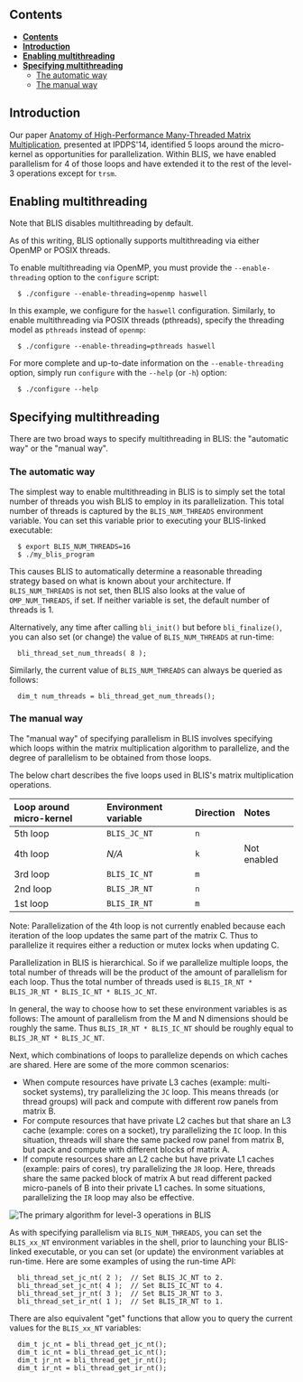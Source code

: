## Contents

* **[Contents](Multithreading#contents)**
* **[Introduction](Multithreading#introduction)**
* **[Enabling multithreading](Multithreading#enabling-multithreading)**
* **[Specifying multithreading](Multithreading#specifying-multithreading)**
  * [The automatic way](Multithreading#the-automatic-way)
  * [The manual way](Multithreading#the-manual-way)

## Introduction

Our paper [Anatomy of High-Performance Many-Threaded Matrix Multiplication](https://github.com/flame/blis#citations), presented at IPDPS'14, identified 5 loops around the micro-kernel as opportunities for parallelization. Within BLIS, we have enabled parallelism for 4 of those loops and have extended it to the rest of the level-3 operations except for `trsm`.

## Enabling multithreading

Note that BLIS disables multithreading by default.

As of this writing, BLIS optionally supports multithreading via either OpenMP or POSIX threads.

To enable multithreading via OpenMP, you must provide the `--enable-threading` option to the `configure` script:
```
  $ ./configure --enable-threading=openmp haswell
```
In this example, we configure for the `haswell` configuration. Similarly, to enable multithreading via POSIX threads (pthreads), specify the threading model as `pthreads` instead of `openmp`:
```
  $ ./configure --enable-threading=pthreads haswell
```
For more complete and up-to-date information on the `--enable-threading` option, simply run `configure` with the `--help` (or `-h`) option:
```
  $ ./configure --help
```


## Specifying multithreading

There are two broad ways to specify multithreading in BLIS: the "automatic way" or the "manual way".

### The automatic way

The simplest way to enable multithreading in BLIS is to simply set the total number of threads you wish BLIS to employ in its parallelization. This total number of threads is captured by the `BLIS_NUM_THREADS` environment variable. You can set this variable prior to executing your BLIS-linked executable:

```
  $ export BLIS_NUM_THREADS=16
  $ ./my_blis_program
```
This causes BLIS to automatically determine a reasonable threading strategy based on what is known about your architecture. If `BLIS_NUM_THREADS` is not set, then BLIS also looks at the value of `OMP_NUM_THREADS`, if set. If neither variable is set, the default number of threads is 1.
 
Alternatively, any time after calling `bli_init()` but before `bli_finalize()`, you can also set (or change) the value of `BLIS_NUM_THREADS` at run-time:
```
  bli_thread_set_num_threads( 8 );
```
Similarly, the current value of `BLIS_NUM_THREADS` can always be queried as follows:
```
  dim_t num_threads = bli_thread_get_num_threads();
```

### The manual way

The "manual way" of specifying parallelism in BLIS involves specifying which loops within the matrix multiplication algorithm to parallelize, and the degree of parallelism to be obtained from those loops.

The below chart describes the five loops used in BLIS's matrix multiplication operations. 

| Loop around micro-kernel | Environment variable | Direction | Notes       |
|:-------------------------|:---------------------|:----------|:------------|
| 5th loop                 | `BLIS_JC_NT`         | `n`       |             |
| 4th loop                 | _N/A_                | `k`       | Not enabled |
| 3rd loop                 | `BLIS_IC_NT`         | `m`       |             |
| 2nd loop                 | `BLIS_JR_NT`         | `n`       |             |
| 1st loop                 | `BLIS_IR_NT`         | `m`       |             |

Note: Parallelization of the 4th loop is not currently enabled because each iteration of the loop updates the same part of the matrix C. Thus to parallelize it requires either a reduction or mutex locks when updating C.

Parallelization in BLIS is hierarchical. So if we parallelize multiple loops, the total number of threads will be the product of the amount of parallelism for each loop. Thus the total number of threads used is `BLIS_IR_NT * BLIS_JR_NT * BLIS_IC_NT * BLIS_JC_NT`.

In general, the way to choose how to set these environment variables is as follows: The amount of parallelism from the M and N dimensions should be roughly the same. Thus `BLIS_IR_NT * BLIS_IC_NT` should be roughly equal to `BLIS_JR_NT * BLIS_JC_NT`.

Next, which combinations of loops to parallelize depends on which caches are shared. Here are some of the more common scenarios:
 * When compute resources have private L3 caches (example: multi-socket systems), try parallelizing  the `JC` loop. This means threads (or thread groups) will pack and compute with different row panels from matrix B.
 * For compute resources that have private L2 caches but that share an L3 cache (example: cores on a socket), try parallelizing the `IC` loop. In this situation, threads will share the same packed row panel from matrix B, but pack and compute with different blocks of matrix A.
 * If compute resources share an L2 cache but have private L1 caches (example: pairs of cores), try parallelizing the `JR` loop. Here, threads share the same packed block of matrix A but read different packed micro-panels of B into their private L1 caches. In some situations, parallelizing the `IR` loop may also be effective.

![The primary algorithm for level-3 operations in BLIS](http://www.cs.utexas.edu/users/field/mm_algorithm.png)

As with specifying parallelism via `BLIS_NUM_THREADS`, you can set the `BLIS_xx_NT` environment variables in the shell, prior to launching your BLIS-linked executable, or you can set (or update) the environment variables at run-time. Here are some examples of using the run-time API:
```
  bli_thread_set_jc_nt( 2 );  // Set BLIS_JC_NT to 2.
  bli_thread_set_jc_nt( 4 );  // Set BLIS_IC_NT to 4.
  bli_thread_set_jr_nt( 3 );  // Set BLIS_JR_NT to 3.
  bli_thread_set_ir_nt( 1 );  // Set BLIS_IR_NT to 1.
```
  There are also equivalent "get" functions that allow you to query the current values for the `BLIS_xx_NT` variables:
```
  dim_t jc_nt = bli_thread_get_jc_nt();
  dim_t ic_nt = bli_thread_get_ic_nt();
  dim_t jr_nt = bli_thread_get_jr_nt();
  dim_t ir_nt = bli_thread_get_ir_nt();
```

